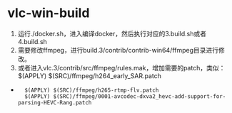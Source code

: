 # vlc-win-build

1. 运行./docker.sh，进入编译docker，然后执行对应的3.build.sh或者4.build.sh
2. 需要修改ffmpeg，进行build.3/contrib/contrib-win64/ffmpeg目录进行修改。
3. 或者进入vlc.3/contrib/src/ffmpeg/rules.mak，增加需要的patch，类似：
        $(APPLY) $(SRC)/ffmpeg/h264_early_SAR.patch
+       $(APPLY) $(SRC)/ffmpeg/h265-rtmp-flv.patch
        $(APPLY) $(SRC)/ffmpeg/0001-avcodec-dxva2_hevc-add-support-for-parsing-HEVC-Rang.patch

